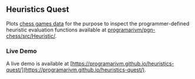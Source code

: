 ## Heuristics Quest

Plots [chess games data](https://github.com/programarivm/pgn-chess-data/blob/master/README.md) for the purpose to inspect the programmer-defined heuristic evaluation functions available at [programarivm/pgn-chess/src/Heuristic/](https://github.com/programarivm/pgn-chess/tree/master/src/Heuristic).

### Live Demo

A live demo is available at [https://programarivm.github.io/heuristics-quest/](https://programarivm.github.io/heuristics-quest/).
